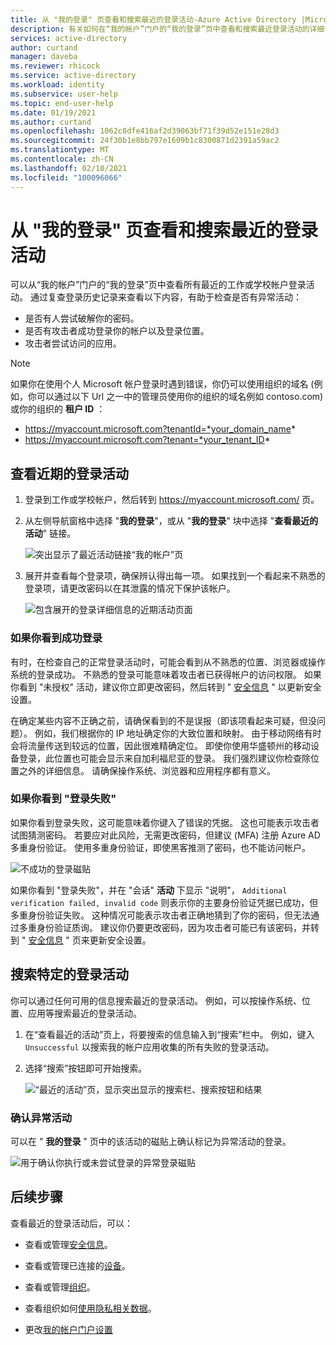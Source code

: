 ```yaml
---
title: 从 "我的登录" 页查看和搜索最近的登录活动-Azure Active Directory |Microsoft Docs
description: 有关如何在“我的帐户”门户的“我的登录”页中查看和搜索最近登录活动的详细信息。
services: active-directory
author: curtand
manager: daveba
ms.reviewer: rhicock
ms.service: active-directory
ms.workload: identity
ms.subservice: user-help
ms.topic: end-user-help
ms.date: 01/19/2021
ms.author: curtand
ms.openlocfilehash: 1062c8dfe416af2d39063bf71f39d52e151e28d3
ms.sourcegitcommit: 24f30b1e8bb797e1609b1c8300871d2391a59ac2
ms.translationtype: MT
ms.contentlocale: zh-CN
ms.lasthandoff: 02/10/2021
ms.locfileid: "100096066"
---
```

# <a name="view-and-search-your-recent-sign-in-activity-from-the-my-sign-ins-page"></a>从 "我的登录" 页查看和搜索最近的登录活动

可以从“我的帐户”门户的“我的登录”页中查看所有最近的工作或学校帐户登录活动。  通过复查登录历史记录来查看以下内容，有助于检查是否有异常活动：

- 是否有人尝试破解你的密码。
- 是否有攻击者成功登录你的帐户以及登录位置。
- 攻击者尝试访问的应用。

>[!Note]
> 如果你在使用个人 Microsoft 帐户登录时遇到错误，你仍可以使用组织的域名 (例如，你可以通过以下 Url 之一中的管理员使用你的组织的域名例如 contoso.com) 或你的组织的 **租户 ID** ：
>
>   - https://myaccount.microsoft.com?tenantId=*your_domain_name*
>   - https://myaccount.microsoft.com?tenant=*your_tenant_ID*

## <a name="view-your-recent-sign-in-activity"></a>查看近期的登录活动

1. 登录到工作或学校帐户，然后转到 https://myaccount.microsoft.com/ 页。

2. 从左侧导航窗格中选择 "**我的登录**"，或从 "**我的登录**" 块中选择 "**查看最近的活动**" 链接。

    ![突出显示了最近活动链接“我的帐户”页](media/my-account-portal/my-account-portal-sign-ins.png)

3. 展开并查看每个登录项，确保辨认得出每一项。 如果找到一个看起来不熟悉的登录项，请更改密码以在其泄露的情况下保护该帐户。

    ![包含展开的登录详细信息的近期活动页面](media/my-account-portal-sign-ins-page/recent-activity.png)

### <a name="if-you-see-a-successful-sign-in"></a>如果你看到成功登录

有时，在检查自己的正常登录活动时，可能会看到从不熟悉的位置、浏览器或操作系统的登录成功。 不熟悉的登录可能意味着攻击者已获得帐户的访问权限。 如果你看到 "未授权" 活动，建议你立即更改密码，然后转到 " [安全信息](https://mysignins.microsoft.com/security-info) " 以更新安全设置。

在确定某些内容不正确之前，请确保看到的不是误报（即该项看起来可疑，但没问题）。 例如，我们根据你的 IP 地址确定你的大致位置和映射。 由于移动网络有时会将流量传送到较远的位置，因此很难精确定位。 即使你使用华盛顿州的移动设备登录，此位置也可能会显示来自加利福尼亚的登录。 我们强烈建议你检查除位置之外的详细信息。 请确保操作系统、浏览器和应用程序都有意义。

### <a name="if-you-see-an-unsuccessful-sign-in"></a>如果你看到 "登录失败"

如果你看到登录失败，这可能意味着你键入了错误的凭据。 这也可能表示攻击者试图猜测密码。 若要应对此风险，无需更改密码，但建议 (MFA) 注册 Azure AD 多重身份验证。 使用多重身份验证，即使黑客推测了密码，也不能访问帐户。

![不成功的登录磁贴](media/my-account-portal-sign-ins-page/unsuccessful.png)

如果你看到 "登录失败"，并在 "会话" **活动** 下显示 "说明"， `Additional verification failed, invalid code` 则表示你的主要身份验证凭据已成功，但多重身份验证失败。 这种情况可能表示攻击者正确地猜到了你的密码，但无法通过多重身份验证质询。 建议你仍要更改密码，因为攻击者可能已有该密码，并转到 " [安全信息](https://mysignins.microsoft.com/security-info) " 页来更新安全设置。

## <a name="search-for-specific-sign-in-activity"></a>搜索特定的登录活动

你可以通过任何可用的信息搜索最近的登录活动。 例如，可以按操作系统、位置、应用等搜索最近的登录活动。

1. 在“查看最近的活动”页上，将要搜索的信息输入到“搜索”栏中。 例如，键入 `Unsuccessful` 以搜索我的帐户应用收集的所有失败的登录活动。

2. 选择“搜索”按钮即可开始搜索。

    ![“最近的活动”页，显示突出显示的搜索栏、搜索按钮和结果](media/my-account-portal-sign-ins-page/sign-in-search.png)

### <a name="confirm-unusual-activity"></a>确认异常活动

可以在 " **我的登录** " 页中的该活动的磁贴上确认标记为异常活动的登录。

![用于确认你执行或未尝试登录的异常登录磁贴](media/my-account-portal-sign-ins-page/this-wasnt-me.png)

## <a name="next-steps"></a>后续步骤

查看最近的登录活动后，可以：

- 查看或管理[安全信息](./security-info-setup-signin.md)。

- 查看或管理已连接的[设备](my-account-portal-devices-page.md)。

- 查看或管理[组织](my-account-portal-organizations-page.md)。

- 查看组织如何[使用隐私相关数据](my-account-portal-privacy-page.md)。

- 更改[我的帐户门户设置](my-account-portal-settings.md)